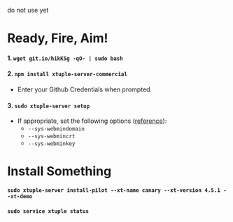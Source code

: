 do not use yet

# Ready, Fire, Aim!

#### 1. `wget git.io/hikK5g -qO- | sudo bash`
#### 2. `npm install xtuple-server-commercial`
- Enter your Github Credentials when prompted.

#### 3. `sudo xtuple-server setup`
- If appropriate, set the following options ([reference](https://github.com/xtuple/xtuple-server/wiki/3.-Reference#setup)):
  - `--sys-webmindomain`
  - `--sys-webmincrt`
  - `--sys-webminkey`

# Install Something

#### `sudo xtuple-server install-pilot --xt-name canary --xt-version 4.5.1 --xt-demo`
#### `sudo service xtuple status`
